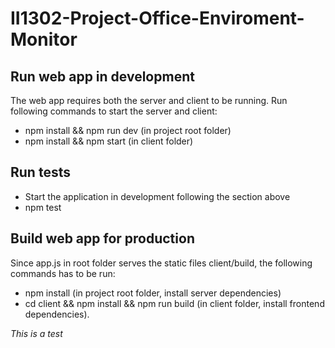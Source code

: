 # II1302-Project-Office-Enviroment-Monitor

## Run web app in development
The web app requires both the server and client to be running.
Run following commands to start the server and client:
- npm install && npm run dev (in project root folder)
- npm install && npm start   (in client folder)

## Run tests
- Start the application in development following the section above
- npm test

## Build web app for production
Since app.js in root folder serves the static files client/build, the following commands has to be run:
- npm install (in project root folder, install server dependencies)
- cd client && npm install && npm run build (in client folder, install frontend dependencies).


*This is a test*